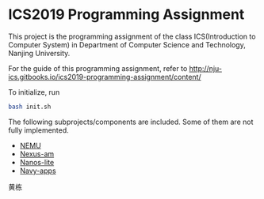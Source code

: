 # ICS2019 Programming Assignment

This project is the programming assignment of the class ICS(Introduction to Computer System) in Department of Computer Science and Technology, Nanjing University.

For the guide of this programming assignment,
refer to http://nju-ics.gitbooks.io/ics2019-programming-assignment/content/

To initialize, run
```bash
bash init.sh
```

The following subprojects/components are included. Some of them are not fully implemented.
* [NEMU](https://github.com/NJU-ProjectN/nemu)
* [Nexus-am](https://github.com/NJU-ProjectN/nexus-am)
* [Nanos-lite](https://github.com/NJU-ProjectN/nanos-lite)
* [Navy-apps](https://github.com/NJU-ProjectN/navy-apps)

黄栋